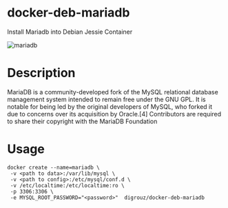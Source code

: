 # docker-deb-mariadb
Install Mariadb into Debian Jessie Container

![mariadb](https://mariadb.org/wp-content/uploads/2015/05/MariaDB-Foundation-horizontal-x52.png)

# Description

MariaDB is a community-developed fork of the MySQL relational database management system intended to remain free under the GNU GPL. It is notable for being led by the original developers of MySQL, who forked it due to concerns over its acquisition by Oracle.[4] Contributors are required to share their copyright with the MariaDB Foundation

# Usage
    docker create --name=mariadb \
     -v <path to data>:/var/lib/mysql \
     -v <path to config>:/etc/mysql/conf.d \
     -v /etc/localtime:/etc/localtime:ro \
     -p 3306:3306 \
     -e MYSQL_ROOT_PASSWORD="<password>"  digrouz/docker-deb-mariadb
